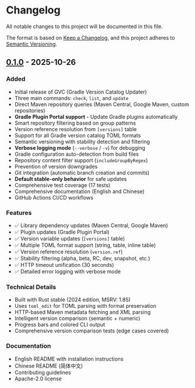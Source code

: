 # Changelog

All notable changes to this project will be documented in this file.

The format is based on [Keep a Changelog](https://keepachangelog.com/en/1.0.0/),
and this project adheres to [Semantic Versioning](https://semver.org/spec/v2.0.0.html).

## [0.1.0] - 2025-10-26

### Added
- Initial release of GVC (Gradle Version Catalog Updater)
- Three main commands: `check`, `list`, and `update`
- Direct Maven repository queries (Maven Central, Google Maven, custom repositories)
- **Gradle Plugin Portal support** - Update Gradle plugins automatically
- Smart repository filtering based on group patterns
- Version reference resolution from `[versions]` table
- Support for all Gradle version catalog TOML formats
- Semantic versioning with stability detection and filtering
- **Verbose logging mode** (`--verbose` / `-v`) for debugging
- Gradle configuration auto-detection from build files
- Repository content filter support (`includeGroupByRegex`)
- Prevention of version downgrades
- Git integration (automatic branch creation and commits)
- **Default stable-only behavior** for safe updates
- Comprehensive test coverage (17 tests)
- Comprehensive documentation (English and Chinese)
- GitHub Actions CI/CD workflows

### Features
- ✅ Library dependency updates (Maven Central, Google Maven)
- ✅ Plugin updates (Gradle Plugin Portal)
- ✅ Version variable updates (`[versions]` table)
- ✅ Multiple TOML format support (string, table, inline table)
- ✅ Version reference resolution (`version.ref`)
- ✅ Stability filtering (alpha, beta, RC, dev, snapshot, etc.)
- ✅ HTTP timeout unification (30 seconds)
- ✅ Detailed error logging with verbose mode

### Technical Details
- Built with Rust stable (2024 edition, MSRV: 1.85)
- Uses `toml_edit` for TOML parsing with format preservation
- HTTP-based Maven metadata fetching and XML parsing
- Intelligent version comparison (semantic + numeric)
- Progress bars and colored CLI output
- Comprehensive version comparison tests (edge cases covered)

### Documentation
- English README with installation instructions
- Chinese README (简体中文)
- Contributing guidelines
- Apache-2.0 license

[0.1.0]: https://github.com/kingsword09/gvc/releases/tag/v0.1.0
